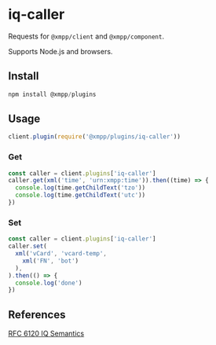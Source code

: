# iq-caller

Requests for `@xmpp/client` and `@xmpp/component`.

Supports Node.js and browsers.

## Install

```js
npm install @xmpp/plugins
```

## Usage

```js
client.plugin(require('@xmpp/plugins/iq-caller'))
```

### Get

```js
const caller = client.plugins['iq-caller']
caller.get(xml('time', 'urn:xmpp:time')).then((time) => {
  console.log(time.getChildText('tzo'))
  console.log(time.getChildText('utc'))
})
```

### Set

```js
const caller = client.plugins['iq-caller']
caller.set(
  xml('vCard', 'vcard-temp',
    xml('FN', 'bot')
  ),
).then(() => {
  console.log('done')
})
```


## References

[RFC 6120 IQ Semantics](https://xmpp.org/rfcs/rfc6120.html#stanzas-semantics-iq)
